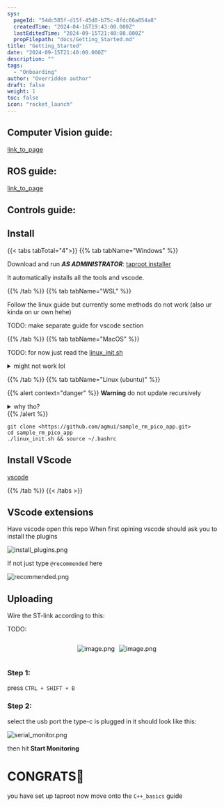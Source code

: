 ```yaml
---
sys:
  pageId: "54dc585f-d15f-45d0-b75c-8fdc66a854a8"
  createdTime: "2024-04-16T19:43:00.000Z"
  lastEditedTime: "2024-09-15T21:40:00.000Z"
  propFilepath: "docs/Getting_Started.md"
title: "Getting_Started"
date: "2024-09-15T21:40:00.000Z"
description: ""
tags:
  - "Onboarding"
author: "Overridden author"
draft: false
weight: 1
toc: false
icon: "rocket_launch"
---
```


## Computer Vision guide:

[link_to_page](86d45bc0-388b-4d26-8848-44f255f73d0e)

## ROS guide:

[link_to_page](3c76c1de-ec8f-46d6-8b0a-294005edc2d5)

## Controls guide:

## Install

{{< tabs tabTotal="4">}}
{{% tab tabName="Windows" %}}

Download and run _**AS ADMINISTRATOR**_: [taproot installer](https://github.com/Thornbots/TeachingFreshies/releases/tag/1.0)

It automatically installs all the tools and vscode.

{{% /tab %}}
{{% tab tabName="WSL" %}}

Follow the linux guide but currently some methods do not work (also ur kinda on ur own hehe)

TODO: make separate guide for vscode section

{{% /tab %}}
{{% tab tabName="MacOS" %}}

TODO: for now just read the [linux_init.sh](https://github.com/agmui/sample_rm_pico_app/blob/main/linux_init.sh)

<details>
<summary>might not work lol</summary>

`brew install libusb pkg-config`

Next install: [vscode](https://code.visualstudio.com/Download)

</details>

{{% /tab %}}
{{% tab tabName="Linux (ubuntu)" %}}

{{% alert context="danger" %}}
**Warning** do not update recursively
<details>
<summary>why tho?</summary>
There are some submodules that may go on for a while (like tinyusb) and I highly
recommend you don't need to get them.
If you want to see what submodules I update just look in `linux_init.sh`
</details>
{{% /alert %}}

```shell
git clone <https://github.com/agmui/sample_rm_pico_app.git>
cd sample_rm_pico_app
./linux_init.sh && source ~/.bashrc
```

## Install VScode

[vscode](https://code.visualstudio.com/Download)

{{% /tab %}}
{{< /tabs >}}

## VScode extensions

Have vscode open this repo
When first opining vscode should ask you to install the plugins

![install_plugins.png](https://prod-files-secure.s3.us-west-2.amazonaws.com/d518164a-d88e-44d1-a4ee-3adb3bd8bce0/89bd30f0-1825-4e77-867b-0a41ce370880/install_plugins.png?X-Amz-Algorithm=AWS4-HMAC-SHA256&X-Amz-Content-Sha256=UNSIGNED-PAYLOAD&X-Amz-Credential=ASIAZI2LB466VEJOAA6E%2F20250225%2Fus-west-2%2Fs3%2Faws4_request&X-Amz-Date=20250225T050811Z&X-Amz-Expires=3600&X-Amz-Security-Token=IQoJb3JpZ2luX2VjEAUaCXVzLXdlc3QtMiJHMEUCIEoEIqtfqQnvXynXFvBK9gBQLoRZhudbIj6xYhxzjO5%2BAiEA7OxNrtOIhja5uSzxxoMbhV2ZHZpUrhaEclnrCk6LeTwq%2FwMIPhAAGgw2Mzc0MjMxODM4MDUiDOfnYBv2bKbK6c3S0yrcA1SNoPoofpLpUvKdy7u1p4jlHwDD6XpWfvviXDyxwVLnjsxRp4GStkwuH4ZuNefUr1ev2ukrgHJHzttNCeq5%2BGcMdZgDaNxpfOplz%2B8WTse3URcPO48uAcpYSE%2FOGxvT9claE4SMXk1L46KVO3LNyKfAiRkcH5pTF1wOijyfcfnoUnUODY1HuZ0bGpmZqrfeiH8jiG6vLN46jgfUvocskEDPj66uIDhVm8DjGgbNNRIrycDakGFlLDbTmCldIHQQPfL5Av7QUnb29zf73JsNMhUO6Qv07HauINYliAsIpWEGOgJYiZRi0IUDD3ov3bnTAeVyDDyOEFUgz80CHokX0SA9o%2FB0V9FzLc8j%2FEQhsU6jzIwUBQJ6mZ1OyId2aXSLlrwX%2F%2FeZhAGrMqTBBD8PS2%2BA3o1dlX2UEkWBjIKxnI4ohjql756RCYzNLGYU7ATm923SW42FMs7jhC6XxHfiGJ3Ldj8ef4Xo%2FK9bq8XhE1EmAlb9F9ku9sB%2F6N67xHwNlV20%2B6PsbpMOJm12EPSD2HT4EQwhzbCDT4StFCXOdeV1QHVFD9Iii1s9BZu5YW%2FvP3fcD1pQSPRmOOfkcqFZXf7M%2BSpnepRlJVfJnVUZTiejL4x8csVXodvM4dW7MNCQ9b0GOqUB5L31Om1NVsKjaPq4NN8NDxEoWA3RDByye%2F0yVxjbPZcxKrmzhRXTNmmGeMz6nmY%2FEn9OPwVGw4sWcsdC1qHZmIcVFHg7tczB32DCmxkc8EgXzWxOxs1x8qjBBvGxy7KDWRKfc7C8Mg0bw%2FAj2GDjrIXqkmRk8gv0%2BDNvoY0TXDwupb%2FxgLnOnRWKEHjpAR5imW3Mq2D99t0EGZ3tuKxk4mV79L3g&X-Amz-Signature=f69b0abe8c6f35c4f720aea148a14ac16ceb11e5a5dd3d3fb47269b96f734154&X-Amz-SignedHeaders=host&x-id=GetObject)

If not just type `@recommended` here  

![recommended.png](https://prod-files-secure.s3.us-west-2.amazonaws.com/d518164a-d88e-44d1-a4ee-3adb3bd8bce0/61e661e9-5d85-4dfc-be0d-8d2097a5e793/recommended.png?X-Amz-Algorithm=AWS4-HMAC-SHA256&X-Amz-Content-Sha256=UNSIGNED-PAYLOAD&X-Amz-Credential=ASIAZI2LB466VEJOAA6E%2F20250225%2Fus-west-2%2Fs3%2Faws4_request&X-Amz-Date=20250225T050811Z&X-Amz-Expires=3600&X-Amz-Security-Token=IQoJb3JpZ2luX2VjEAUaCXVzLXdlc3QtMiJHMEUCIEoEIqtfqQnvXynXFvBK9gBQLoRZhudbIj6xYhxzjO5%2BAiEA7OxNrtOIhja5uSzxxoMbhV2ZHZpUrhaEclnrCk6LeTwq%2FwMIPhAAGgw2Mzc0MjMxODM4MDUiDOfnYBv2bKbK6c3S0yrcA1SNoPoofpLpUvKdy7u1p4jlHwDD6XpWfvviXDyxwVLnjsxRp4GStkwuH4ZuNefUr1ev2ukrgHJHzttNCeq5%2BGcMdZgDaNxpfOplz%2B8WTse3URcPO48uAcpYSE%2FOGxvT9claE4SMXk1L46KVO3LNyKfAiRkcH5pTF1wOijyfcfnoUnUODY1HuZ0bGpmZqrfeiH8jiG6vLN46jgfUvocskEDPj66uIDhVm8DjGgbNNRIrycDakGFlLDbTmCldIHQQPfL5Av7QUnb29zf73JsNMhUO6Qv07HauINYliAsIpWEGOgJYiZRi0IUDD3ov3bnTAeVyDDyOEFUgz80CHokX0SA9o%2FB0V9FzLc8j%2FEQhsU6jzIwUBQJ6mZ1OyId2aXSLlrwX%2F%2FeZhAGrMqTBBD8PS2%2BA3o1dlX2UEkWBjIKxnI4ohjql756RCYzNLGYU7ATm923SW42FMs7jhC6XxHfiGJ3Ldj8ef4Xo%2FK9bq8XhE1EmAlb9F9ku9sB%2F6N67xHwNlV20%2B6PsbpMOJm12EPSD2HT4EQwhzbCDT4StFCXOdeV1QHVFD9Iii1s9BZu5YW%2FvP3fcD1pQSPRmOOfkcqFZXf7M%2BSpnepRlJVfJnVUZTiejL4x8csVXodvM4dW7MNCQ9b0GOqUB5L31Om1NVsKjaPq4NN8NDxEoWA3RDByye%2F0yVxjbPZcxKrmzhRXTNmmGeMz6nmY%2FEn9OPwVGw4sWcsdC1qHZmIcVFHg7tczB32DCmxkc8EgXzWxOxs1x8qjBBvGxy7KDWRKfc7C8Mg0bw%2FAj2GDjrIXqkmRk8gv0%2BDNvoY0TXDwupb%2FxgLnOnRWKEHjpAR5imW3Mq2D99t0EGZ3tuKxk4mV79L3g&X-Amz-Signature=4e575156ad6750d726148613fb6f258353734ffdfd64d93887172b18bcca6ff3&X-Amz-SignedHeaders=host&x-id=GetObject)

## Uploading

Wire the ST-link according to this:

TODO:

<div style="display: flex;flex-direction: row; column-gap:10px; max-width: 630px;justify-content: center;">
<div>

![image.png](https://prod-files-secure.s3.us-west-2.amazonaws.com/d518164a-d88e-44d1-a4ee-3adb3bd8bce0/210ecb78-1116-4d7b-b9b7-2292f66fa2c2/image.png?X-Amz-Algorithm=AWS4-HMAC-SHA256&X-Amz-Content-Sha256=UNSIGNED-PAYLOAD&X-Amz-Credential=ASIAZI2LB4666BJ3ZSNL%2F20250225%2Fus-west-2%2Fs3%2Faws4_request&X-Amz-Date=20250225T050815Z&X-Amz-Expires=3600&X-Amz-Security-Token=IQoJb3JpZ2luX2VjEAUaCXVzLXdlc3QtMiJGMEQCIBsb7%2FoYKApSlOc0mincRStPRuAtzQGaw8RdxO0CgLYWAiAQl3kzVgbSpLCLjY6B2w38hTyktoLC%2BslL9HuYLhSJoCr%2FAwg%2BEAAaDDYzNzQyMzE4MzgwNSIMVGJS%2F2QGpjp0aqxPKtwDpblPAr4%2FznFYCaXaMZLN6gxTJ5FKfqIDZQzlUti8CfBpjr26jAIQN4RLENGPL%2FSUuzHBikYXMdf8ZMUEsorHOVNUDbHmQVpZ80TsT0gPrpK%2B%2FbBEsvfOqRMIlxXsm1eJfXqdskahWB35gre4fhdHFidzqCOa0rmT69iKUg%2FSyoWekrBmGayc4v4OmqlQLPK7TzFR0fU0x75p3Jh8aq07zKG6UauCMSEG58IpeqNWZK650oCd1zOmNZQhgk55Qyla%2Bkc8prXyMweyUm4fRAr7DmH37TQ3fdQASlySbnqEtTh%2FKBr4ZpKpazdjiQW1qKJo734aLRabX2IFmk7VugRsiaZKPW2G0PWeENM777kb6gVKIiwk51b3fkKdpVYQBJBA7%2Fsi%2BRCAgtAbyWduoS9%2BVKVBLwijI%2FdlARfYUuc4CY4kMpmtPeHPQ2xYcMvEyDcOyEgng97K7Ww9kZQ6h9vqvS3l7ddeTles3W5MB58qcz0E%2BgkC11xZBe9QeAQX5bZMEs6fx3NtVufuiKkHEBX0oH7wL6RolTPsasHKl7faRB45pBlL8tj%2FXA0GAIvt7rTXhpMtpRuPQZ4ZpaQ1%2FMIAtXt1%2BkL6%2BrX7YYPeaRLVNjGpMbODj%2FWEUh755Bkw75D1vQY6pgHOAyoF1WBHa9qRxm5i9hMvOKzdEWELlyHNYJJT0M1yKklhGsRzh1nyqGTK5SBIbZlYVMu5CqGcMTUBRNb7IToRFX6GcHHc5JqPQs8D34OOKRZudVBO%2BCLFsmnwx91s32CptPByr27nhiKLmsOJUY37aJiTvdtu%2B1i42SX6N3oQuyv2XcaEwnfJyg5jAL8IQVRPBTYn3CJzsRjaTKwkYGgMSeACI8eD&X-Amz-Signature=85b3a1ab2bf0235663b57bd58c8b228412cce8601f1fa35c84fdd88085695a31&X-Amz-SignedHeaders=host&x-id=GetObject)

</div>
<div>

![image.png](https://prod-files-secure.s3.us-west-2.amazonaws.com/d518164a-d88e-44d1-a4ee-3adb3bd8bce0/33a0fd0f-8ca6-4a86-8e09-26e95ded1fff/image.png?X-Amz-Algorithm=AWS4-HMAC-SHA256&X-Amz-Content-Sha256=UNSIGNED-PAYLOAD&X-Amz-Credential=ASIAZI2LB466UYCTV4MA%2F20250225%2Fus-west-2%2Fs3%2Faws4_request&X-Amz-Date=20250225T050815Z&X-Amz-Expires=3600&X-Amz-Security-Token=IQoJb3JpZ2luX2VjEAUaCXVzLXdlc3QtMiJHMEUCIB1TJBtcdg81AwuGHfHm0HEL4%2B%2F0rXT10m5zt%2BWCA5bsAiEAl2SCXG4%2Bm%2FeYXZz5grm1qrFVQ%2FmZd7lwO9TYJh7x%2BZgq%2FwMIPhAAGgw2Mzc0MjMxODM4MDUiDHd3EMJaYwFYSSDamSrcA3Y4W5vLgyvAJhy8HmOyPWyXDLIzYfZcDBwIOnvfBDDGEDRfyKfvJhCLIvDIFscMz%2BxVvv5O9JL9U8nnZ4uw7%2BxXruUser9RoBZYrh3x4oAcOKjhRjONcXtM1Efn%2Fz5twnFKB%2Bu17HxSeH9KD382cRbt6H7ncG23hxLh90Abuewo2LXQM%2F0IF4sPeZOpYtPV4Kq3Seo0X7fw%2F5%2Bs7cxv6rDDmrxs1PJxthrUoXHYWRqEEERc%2F9OAIE6uwhUuTB9NMXkQIKavNdfEZL16YA6DX9MtrUOs99w3AjyGAQ2nPCLBhjXlugE%2BETN0lhspVVjWnp%2F4FgLy3J1c1N5LoydyCowb45CEgR0htzb9CGYmvO2IVF72GtD%2FooCWheW5mfmP9uY9fyjoDi7qFcxOjWRpJONhetmpvY7ZvRbOtU72tgUXFBsQbz8ozkV1Cs8TlQC9EyDPZuF%2FNefnIUApI%2FDLOYf2104ENsShZMEQnvsiXmcCzZh7bvuwqIOCo44Q1KIUbG48WfJ7gcnbvtqmUpb%2F7ina9%2FPC5gG%2F1rogsmlX05BmzAa7aOAZG8fj7R8cQWptbmbilCko6FkjgaOg5wRMDGJ3LC6620fjHpZcaT9h86zH5WpM7PkrF25seY7mMNKP9b0GOqUBImwWXshOeOtIBX8LPrtOPzbiGYoG882zRqobEPk02DqHhXitFtJYucNRwBfyti4TxM8A090eCNemGZds6ha7hjPtvoLOQSkd9RJkMB0tutjZRGkbR73ORAq%2B5oE7oJh309DxzmKbdKwyi387BopR5hXZ3wNK3LXPfCr54MPumxdJDfhAhGiCx8zc4WD6ndv7nnKAVCQccF1WfFPpQuYNA8DxpEdK&X-Amz-Signature=d13c17bd432136d81bd5d067c00020491f6839bec32119ba79991782f1bee09b&X-Amz-SignedHeaders=host&x-id=GetObject)

</div>
</div>

### Step 1:

press `CTRL + SHIFT + B`

### Step 2:

select the usb port the type-c is plugged in it should look like this:

![serial_monitor.png](https://prod-files-secure.s3.us-west-2.amazonaws.com/d518164a-d88e-44d1-a4ee-3adb3bd8bce0/f03f4774-05d4-4393-b6a0-d5efb6d315ab/serial_monitor.png?X-Amz-Algorithm=AWS4-HMAC-SHA256&X-Amz-Content-Sha256=UNSIGNED-PAYLOAD&X-Amz-Credential=ASIAZI2LB466VEJOAA6E%2F20250225%2Fus-west-2%2Fs3%2Faws4_request&X-Amz-Date=20250225T050811Z&X-Amz-Expires=3600&X-Amz-Security-Token=IQoJb3JpZ2luX2VjEAUaCXVzLXdlc3QtMiJHMEUCIEoEIqtfqQnvXynXFvBK9gBQLoRZhudbIj6xYhxzjO5%2BAiEA7OxNrtOIhja5uSzxxoMbhV2ZHZpUrhaEclnrCk6LeTwq%2FwMIPhAAGgw2Mzc0MjMxODM4MDUiDOfnYBv2bKbK6c3S0yrcA1SNoPoofpLpUvKdy7u1p4jlHwDD6XpWfvviXDyxwVLnjsxRp4GStkwuH4ZuNefUr1ev2ukrgHJHzttNCeq5%2BGcMdZgDaNxpfOplz%2B8WTse3URcPO48uAcpYSE%2FOGxvT9claE4SMXk1L46KVO3LNyKfAiRkcH5pTF1wOijyfcfnoUnUODY1HuZ0bGpmZqrfeiH8jiG6vLN46jgfUvocskEDPj66uIDhVm8DjGgbNNRIrycDakGFlLDbTmCldIHQQPfL5Av7QUnb29zf73JsNMhUO6Qv07HauINYliAsIpWEGOgJYiZRi0IUDD3ov3bnTAeVyDDyOEFUgz80CHokX0SA9o%2FB0V9FzLc8j%2FEQhsU6jzIwUBQJ6mZ1OyId2aXSLlrwX%2F%2FeZhAGrMqTBBD8PS2%2BA3o1dlX2UEkWBjIKxnI4ohjql756RCYzNLGYU7ATm923SW42FMs7jhC6XxHfiGJ3Ldj8ef4Xo%2FK9bq8XhE1EmAlb9F9ku9sB%2F6N67xHwNlV20%2B6PsbpMOJm12EPSD2HT4EQwhzbCDT4StFCXOdeV1QHVFD9Iii1s9BZu5YW%2FvP3fcD1pQSPRmOOfkcqFZXf7M%2BSpnepRlJVfJnVUZTiejL4x8csVXodvM4dW7MNCQ9b0GOqUB5L31Om1NVsKjaPq4NN8NDxEoWA3RDByye%2F0yVxjbPZcxKrmzhRXTNmmGeMz6nmY%2FEn9OPwVGw4sWcsdC1qHZmIcVFHg7tczB32DCmxkc8EgXzWxOxs1x8qjBBvGxy7KDWRKfc7C8Mg0bw%2FAj2GDjrIXqkmRk8gv0%2BDNvoY0TXDwupb%2FxgLnOnRWKEHjpAR5imW3Mq2D99t0EGZ3tuKxk4mV79L3g&X-Amz-Signature=16a2966edbed5b270be856d1a66d059acc241c7ffd99a71ddccbe4d7cb5ed1f1&X-Amz-SignedHeaders=host&x-id=GetObject)

then hit **Start Monitoring**

# CONGRATS🎉

you have set up taproot now move onto the `C++_basics` guide
